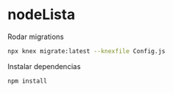 # nodeLista

Rodar migrations
``` bash
npx knex migrate:latest --knexfile Config.js
```

Instalar dependencias
``` bash
npm install
```